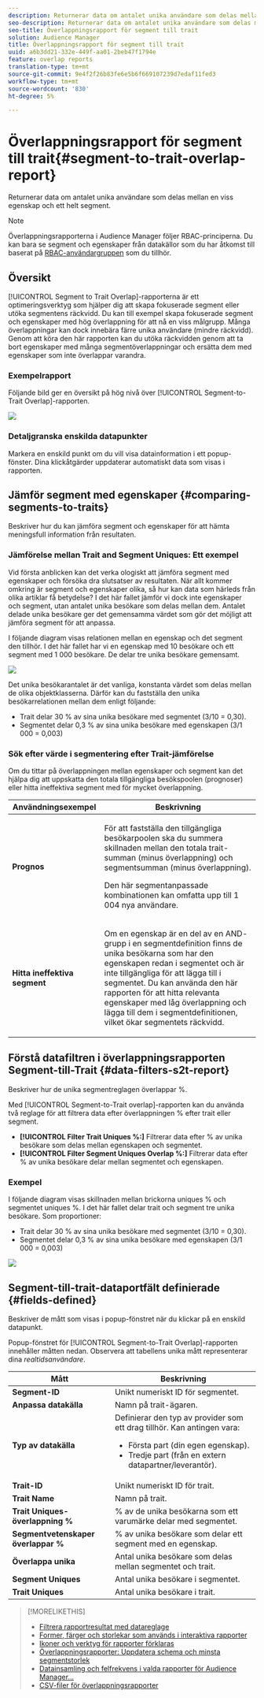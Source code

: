 ```yaml
---
description: Returnerar data om antalet unika användare som delas mellan en viss egenskap och ett helt segment.
seo-description: Returnerar data om antalet unika användare som delas mellan en viss egenskap och ett helt segment.
seo-title: Överlappningsrapport för segment till trait
solution: Audience Manager
title: Överlappningsrapport för segment till trait
uuid: a6b3dd21-332e-449f-aa01-2beb47f1794e
feature: overlap reports
translation-type: tm+mt
source-git-commit: 9e4f2f26b83fe6e5b6f669107239d7edaf11fed3
workflow-type: tm+mt
source-wordcount: '830'
ht-degree: 5%

---
```



# Överlappningsrapport för segment till trait{#segment-to-trait-overlap-report}

Returnerar data om antalet unika användare som delas mellan en viss egenskap och ett helt segment.

>[!NOTE]
>
>Överlappningsrapporterna i Audience Manager följer RBAC-principerna. Du kan bara se segment och egenskaper från datakällor som du har åtkomst till baserat på [RBAC-användargruppen](/help/using/features/administration/administration-overview.md) som du tillhör.

<!-- 

c_segment_trait_overlap.xml

 -->

## Översikt

[!UICONTROL Segment to Trait Overlap]-rapporterna är ett optimeringsverktyg som hjälper dig att skapa fokuserade segment eller utöka segmentens räckvidd. Du kan till exempel skapa fokuserade segment och egenskaper med hög överlappning för att nå en viss målgrupp. Många överlappningar kan dock innebära färre unika användare (mindre räckvidd). Genom att köra den här rapporten kan du utöka räckvidden genom att ta bort egenskaper med många segmentöverlappningar och ersätta dem med egenskaper som inte överlappar varandra.

### Exempelrapport

Följande bild ger en översikt på hög nivå över [!UICONTROL Segment-to-Trait Overlap]-rapporten.

![](assets/segment-to-trait-overlap.png)

### Detaljgranska enskilda datapunkter

Markera en enskild punkt om du vill visa datainformation i ett popup-fönster. Dina klickåtgärder uppdaterar automatiskt data som visas i rapporten.

## Jämför segment med egenskaper {#comparing-segments-to-traits}

Beskriver hur du kan jämföra segment och egenskaper för att hämta meningsfull information från resultaten.

<!-- 

c_compare_s2t.xml

 -->

### Jämförelse mellan Trait and Segment Uniques: Ett exempel

Vid första anblicken kan det verka ologiskt att jämföra segment med egenskaper och försöka dra slutsatser av resultaten. När allt kommer omkring är segment och egenskaper olika, så hur kan data som härleds från olika artiklar få betydelse? I det här fallet jämför vi dock inte egenskaper och segment, utan antalet unika besökare som delas mellan dem. Antalet delade unika besökare ger det gemensamma värdet som gör det möjligt att jämföra segment för att anpassa.

I följande diagram visas relationen mellan en egenskap och det segment den tillhör. I det här fallet har vi en egenskap med 10 besökare och ett segment med 1 000 besökare. De delar tre unika besökare gemensamt.

![](assets/s2t.png)

Det unika besökarantalet är det vanliga, konstanta värdet som delas mellan de olika objektklasserna. Därför kan du fastställa den unika besökarrelationen mellan dem enligt följande:

* Trait delar 30 % av sina unika besökare med segmentet (3/10 = 0,30).
* Segmentet delar 0,3 % av sina unika besökare med egenskapen (3/1 000 = 0,003)

### Sök efter värde i segmentering efter Trait-jämförelse

Om du tittar på överlappningen mellan egenskaper och segment kan det hjälpa dig att uppskatta den totala tillgängliga besökspoolen (prognoser) eller hitta ineffektiva segment med för mycket överlappning.

<table id="table_5B211EF95216426299EB20253A5A9C1B"> 
 <thead> 
  <tr> 
   <th colname="col1" class="entry"> Användningsexempel </th> 
   <th colname="col2" class="entry"> Beskrivning </th> 
  </tr>
 </thead>
 <tbody> 
  <tr> 
   <td colname="col1"><b>Prognos</b> </td> 
   <td colname="col2"> <p>För att fastställa den tillgängliga besökarpoolen ska du summera skillnaden mellan den totala trait-summan (minus överlappning) och segmentsumman (minus överlappning). </p> <p>Den här segmentanpassade kombinationen kan omfatta upp till 1 004 nya användare. </p> </td> 
  </tr> 
  <tr> 
   <td colname="col1"><b>Hitta ineffektiva segment</b> </td> 
   <td colname="col2"> <p>Om en egenskap är en del av en <span class="wintitle"> AND</span>-grupp i en segmentdefinition finns de unika besökarna som har den egenskapen redan i segmentet och är inte tillgängliga för att lägga till i segmentet. Du kan använda den här rapporten för att hitta relevanta egenskaper med låg överlappning och lägga till dem i segmentdefinitionen, vilket ökar segmentets räckvidd. </p> </td> 
  </tr> 
 </tbody> 
</table>

## Förstå datafiltren i överlappningsrapporten Segment-till-Trait {#data-filters-s2t-report}

Beskriver hur de unika segmentreglagen överlappar %.

<!-- 

r_s2t_sliders.xml

 -->

Med [!UICONTROL Segment-to-Trait overlap]-rapporten kan du använda två reglage för att filtrera data efter överlappningen % efter trait eller segment.

* **[!UICONTROL Filter Trait Uniques %:]** Filtrerar data efter % av unika besökare som delas mellan egenskapen och segmentet.
* **[!UICONTROL Filter Segment Uniques Overlap %:]** Filtrerar data efter % av unika besökare delar mellan segmentet och egenskapen.

### Exempel

I följande diagram visas skillnaden mellan brickorna uniques % och segmentet uniques %. I det här fallet delar trait och segment tre unika besökare. Som proportioner:

* Trait delar 30 % av sina unika besökare med segmentet (3/10 = 0,30).
* Segmentet delar 0,3 % av sina unika besökare med egenskapen (3/1 000 = 0,003)

![](assets/s2t.png)

## Segment-till-trait-dataportfält definierade {#fields-defined}

Beskriver de mått som visas i popup-fönstret när du klickar på en enskild datapunkt.

<!-- 

r_s2t_data_pop.xml

 -->

Popup-fönstret för [!UICONTROL Segment-to-Trait Overlap]-rapporten innehåller måtten nedan. Observera att tabellens unika mått representerar dina *realtidsanvändare*.

<table id="table_4AF72754276242FFB11543635B43AD90"> 
 <thead> 
  <tr> 
   <th colname="col1" class="entry"> Mått </th> 
   <th colname="col2" class="entry"> Beskrivning </th> 
  </tr>
 </thead>
 <tbody> 
  <tr> 
   <td colname="col1"><b><span class="wintitle"> Segment-ID</span></b> </td> 
   <td colname="col2"> Unikt numeriskt ID för segmentet. </td> 
  </tr> 
  <tr> 
   <td colname="col1"><b><span class="wintitle"> Anpassa datakälla  </span></b> </td> 
   <td colname="col2"> Namn på trait-ägaren. </td> 
  </tr> 
  <tr> 
   <td colname="col1"><b><span class="wintitle"> Typ av datakälla</span></b> </td> 
   <td colname="col2">Definierar den typ av provider som ett drag tillhör. Kan antingen vara: 
    <ul id="ul_0477C04A33FD4F5D998B98984E6554D3"> 
     <li id="li_50FCA48EDB5843AB8FB6C34ED2C0067D">Första part (din egen egenskap). </li> 
     <li id="li_4F6148EDAEFE43FA8D505944E9FE3855">Tredje part (från en extern datapartner/leverantör). </li> 
    </ul> </td> 
  </tr> 
  <tr> 
   <td colname="col1"><b><span class="wintitle"> Trait-ID</span></b> </td> 
   <td colname="col2"> Unikt numeriskt ID för trait. </td> 
  </tr> 
  <tr> 
   <td colname="col1"><b><span class="wintitle"> Trait Name</span></b> </td> 
   <td colname="col2"> Namn på trait. </td> 
  </tr> 
  <tr> 
   <td colname="col1"><b><span class="wintitle"> Trait Uniques-överlappning %</span></b> </td> 
   <td colname="col2"> % av de unika besökarna som ett varumärke delar med segmentet. </td> 
  </tr> 
  <tr> 
   <td colname="col1"><b><span class="wintitle"> Segmentvetenskaper överlappar %</span></b> </td> 
   <td colname="col2"> % av unika besökare som delar ett segment med en egenskap. </td> 
  </tr> 
  <tr> 
   <td colname="col1"><b><span class="wintitle"> Överlappa unika</span></b> </td> 
   <td colname="col2"> Antal unika besökare som delas mellan segmentet och trait. </td> 
  </tr> 
  <tr> 
   <td colname="col1"><b><span class="wintitle"> Segment Uniques</span></b> </td> 
   <td colname="col2"> Antal unika besökare i segmentet. </td> 
  </tr> 
  <tr> 
   <td colname="col1"><b><span class="wintitle"> Trait Uniques</span></b> </td> 
   <td colname="col2"> Antal unika besökare i trait. </td> 
  </tr> 
 </tbody> 
</table>

>[!MORELIKETHIS]
>
>* [Filtrera rapportresultat med datareglage](../../reporting/dynamic-reports/data-sliders.md)
>* [Former, färger och storlekar som används i interaktiva rapporter](../../reporting/dynamic-reports/interactive-report-technology.md#shapes-colors-sizes)
>* [Ikoner och verktyg för rapporter förklaras](../../reporting/dynamic-reports/interactive-report-technology.md#icons-tools-explained)
>* [Överlappningsrapporter: Uppdatera schema och minsta segmentstorlek](../../reporting/dynamic-reports/overlap-minimum-segment-size.md)
>* [Datainsamling och felfrekvens i valda rapporter för Audience Manager...](../../reporting/report-sampling.md)
>* [CSV-filer för överlappningsrapporter](../../reporting/dynamic-reports/overlap-csv-files.md)